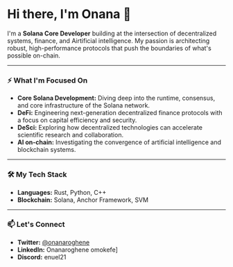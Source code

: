 # Hi there, I'm Onana 👋

I'm a **Solana Core Developer** building at the intersection of decentralized systems, finance, and Airtificial intelligence. My passion is architecting robust, high-performance protocols that push the boundaries of what's possible on-chain.

---

### ⚡ What I'm Focused On

* **Core Solana Development:** Diving deep into the runtime, consensus, and core infrastructure of the Solana network.
* **DeFi:** Engineering next-generation decentralized finance protocols with a focus on capital efficiency and security.
* **DeSci:** Exploring how decentralized technologies can accelerate scientific research and collaboration.
* **AI on-chain:** Investigating the convergence of artificial intelligence and blockchain systems.

---

### 🛠️ My Tech Stack

* **Languages:** Rust, Python, C++
* **Blockchain:** Solana, Anchor Framework, SVM
---

### 📫 Let's Connect

* **Twitter:** [@onanaroghene](https://x.com/Onanaroghene?t=sXcoZ7AlUjYwT0xmXX63Qg&s=09)
* **LinkedIn:** Onanaroghene omokefe]
* **Discord:** enuel21
